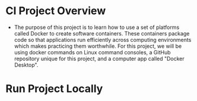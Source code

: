 # CI Project Overview
- The purpose of this project is to learn how to use a set of platforms called Docker to create software containers. These containers package code so that applications run efficiently across computing environments which makes practicing them worthwhile. For this project, we will be using docker commands on Linux command consoles, a GitHub repository unique for this project, and a computer app called "Docker Desktop".
# Run Project Locally
